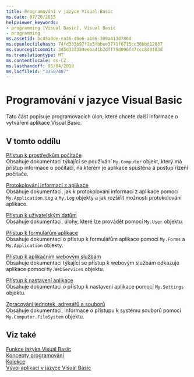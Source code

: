 ```yaml
---
title: Programování v jazyce Visual Basic
ms.date: 07/20/2015
helpviewer_keywords:
- programming [Visual Basic], Visual Basic
- programming
ms.assetid: bc45a3de-ea36-46e6-a106-309a413d7804
ms.openlocfilehash: 74fd333b97f2e5fbbee3771f6715cc36bbd12037
ms.sourcegitcommit: 3d5d33f384eeba41b2dff79d096f47ccc8d8f03d
ms.translationtype: MT
ms.contentlocale: cs-CZ
ms.lasthandoff: 05/04/2018
ms.locfileid: "33587407"
---
```

# <a name="programming-in-visual-basic"></a>Programování v jazyce Visual Basic
Tato část popisuje programovacích úloh, které chcete další informace o vytváření aplikace Visual Basic.  
  
## <a name="in-this-section"></a>V tomto oddílu  
 [Přístup k prostředkům počítače](../../../visual-basic/developing-apps/programming/computer-resources/computer-resources.md)  
 Obsahuje dokumentaci týkající se používání `My.Computer` objekt, který má přístup informace o počítači, na kterém je aplikace spuštěna a postup řízení počítače.  
  
 [Protokolování informací z aplikace](../../../visual-basic/developing-apps/programming/log-info/logging-information-from-the-application.md)  
 Obsahuje dokumentaci, jak k protokolování informací z aplikace pomocí `My.Application.Log` a `My.Log` objekty a jak rozšířit možnosti protokolování aplikace.  
  
 [Přístup k uživatelským datům](../../../visual-basic/developing-apps/programming/accessing-user-data.md)  
 Obsahuje dokumentaci, úlohy, které lze provádět pomocí `My.User` objektu.  
  
 [Přístup k formulářům aplikace](../../../visual-basic/developing-apps/programming/accessing-application-forms.md)  
 Obsahuje dokumentaci o přístup k formulářům aplikace pomocí `My.Forms` a `My.Application` objekty.  
  
 [Přístup k aplikačním webovým službám](../../../visual-basic/developing-apps/programming/accessing-application-web-services.md)  
 Obsahuje dokumentaci týkající se přístup k webovým službám odkazuje aplikace pomocí `My.WebServices` objektu.  
  
 [Přístup k nastavení aplikace](../../../visual-basic/developing-apps/programming/app-settings/accessing-application-settings.md)  
 Obsahuje dokumentaci o přístup k nastavení aplikace pomocí `My.Settings` objektu.  
  
 [Zpracování jednotek, adresářů a souborů](../../../visual-basic/developing-apps/programming/drives-directories-files/processing.md)  
 Obsahuje dokumentaci, informace o přístupu k systému souborů pomocí `My.Computer.FileSystem` objektu.  
  
## <a name="see-also"></a>Viz také  
 [Funkce jazyka Visual Basic](../../../visual-basic/programming-guide/language-features/index.md)  
 [Koncepty programování](../../../visual-basic/programming-guide/concepts/index.md)  
 [Kolekce](../../../visual-basic/programming-guide/concepts/collections.md)  
 [Vývoj aplikací v jazyce Visual Basic](../../../visual-basic/developing-apps/index.md)
